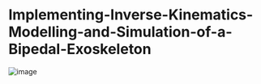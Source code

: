 # Implementing-Inverse-Kinematics-Modelling-and-Simulation-of-a-Bipedal-Exoskeleton
![image](https://github.com/robosac333/Implementing-Inverse-Kinematics-Modelling-and-Simulation-of-a-Bipedal-Exoskeleton-/assets/143353582/36c6fd4b-8f6f-4846-bd38-8d637ace8980)
